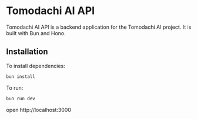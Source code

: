 # Tomodachi AI API
Tomodachi AI API is a backend application for the Tomodachi AI project. It is built with Bun and Hono.

## Installation
To install dependencies:
```sh
bun install
```

To run:
```sh
bun run dev
```

open http://localhost:3000
